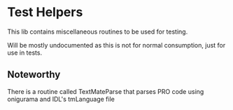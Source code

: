 # Test Helpers

This lib contains miscellaneous routines to be used for testing.

Will be mostly undocumented as this is not for normal consumption, just for use in tests.

## Noteworthy

There is a routine called TextMateParse that parses PRO code using onigurama and IDL's tmLanguage file

